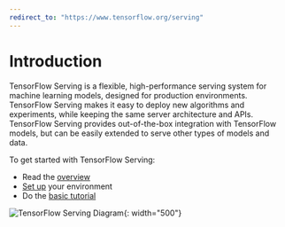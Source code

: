 ```yaml
---
redirect_to: "https://www.tensorflow.org/serving"
---
```


# Introduction

TensorFlow Serving is a flexible, high-performance serving system for machine
learning models, designed for production environments. TensorFlow Serving
makes it easy to deploy new algorithms and experiments, while keeping the same
server architecture and APIs. TensorFlow Serving provides out-of-the-box
integration with TensorFlow models, but can be easily extended to serve other
types of models and data.

To get started with TensorFlow Serving:

* Read the [overview](architecture_overview)
* [Set up](setup) your environment
* Do the [basic tutorial](serving_basic)



![TensorFlow Serving Diagram](images/tf_diagram.svg){: width="500"}
